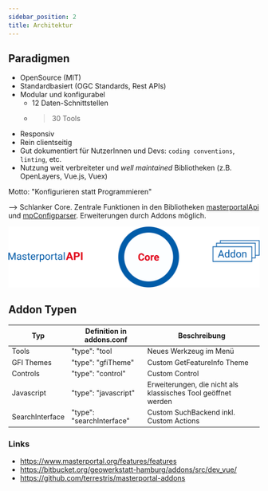 ```yaml
---
sidebar_position: 2
title: Architektur
---
```


## Paradigmen

- OpenSource (MIT)
- Standardbasiert (OGC Standards, Rest APIs)
- Modular und konfigurabel
  - 12 Daten-Schnittstellen
  - > 30 Tools
- Responsiv
- Rein clientseitig
- Gut dokumentiert für NutzerInnen und Devs: `coding conventions`, `linting`, etc.
- Nutzung weit verbreiteter und *well maintained* Bibliotheken (z.B. OpenLayers, Vue.js, Vuex)

<div class="cite">
    Motto: "Konfigurieren statt Programmieren"
</div>

--> Schlanker Core. Zentrale Funktionen in den Bibliotheken [masterportalApi](https://bitbucket.org/geowerkstatt-hamburg/masterportalapi) und [mpConfigparser](https://bitbucket.org/geowerkstatt-hamburg/mpconfigparser/src/master/). Erweiterungen durch Addons möglich.

[![Architektur](./img/core-api-addon_paths.svg)](./img/core-api-addon_paths.svg)

## Addon Typen


| Typ           | Definition in addons.conf  | Beschreibung                                                 |
|-----------------|--------------------------|--------------------------------------------------------------|
| Tools           | "type": "tool             | Neues Werkzeug im Menü                                       |
| GFI Themes      | "type": "gfiTheme"        | Custom GetFeatureInfo Theme                                  |
| Controls        | "type": "control"         | Custom Control                                               |
| Javascript      | "type": "javascript"      | Erweiterungen, die nicht als klassisches Tool geöffnet werden|
| SearchInterface | "type": "searchInterface" | Custom SuchBackend inkl. Custom Actions                      |

### Links
- https://www.masterportal.org/features/features
- https://bitbucket.org/geowerkstatt-hamburg/addons/src/dev_vue/
- https://github.com/terrestris/masterportal-addons
